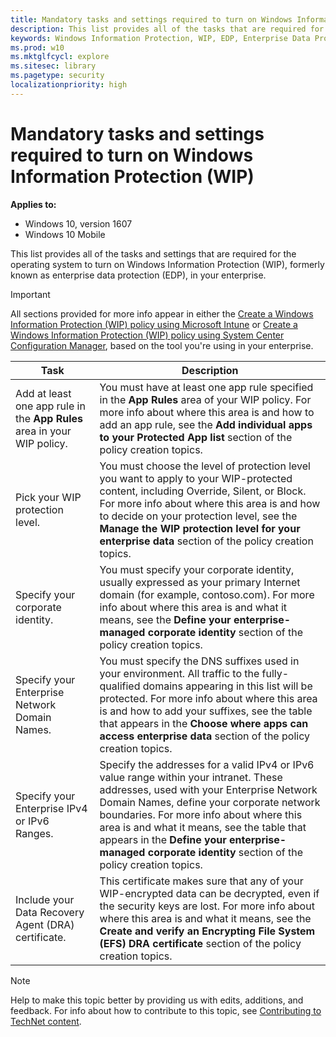 ```yaml
---
title: Mandatory tasks and settings required to turn on Windows Information Protection (WIP) (Windows 10)
description: This list provides all of the tasks that are required for the operating system to turn on Windows Information Protection (WIP), formerly known as enterprise data protection (EDP) in your enterprise.
keywords: Windows Information Protection, WIP, EDP, Enterprise Data Protection, protected apps, protected app list, App Rules, Allowed apps list
ms.prod: w10
ms.mktglfcycl: explore
ms.sitesec: library
ms.pagetype: security
localizationpriority: high
---
```


# Mandatory tasks and settings required to turn on Windows Information Protection (WIP)
**Applies to:**

-   Windows 10, version 1607
-   Windows 10 Mobile

This list provides all of the tasks and settings that are required for the operating system to turn on Windows Information Protection (WIP), formerly known as enterprise data protection (EDP), in your enterprise.

>[!IMPORTANT]
>All sections provided for more info appear in either the [Create a Windows Information Protection (WIP) policy using Microsoft Intune](create-wip-policy-using-intune.md) or [Create a Windows Information Protection (WIP) policy using System Center Configuration Manager](create-wip-policy-using-sccm.md), based on the tool you're using in your enterprise.


|Task                                |Description               |
|------------------------------------|--------------------------|
|Add at least one app rule in the **App Rules** area in your WIP policy. |You must have at least one app rule specified in the **App Rules** area of your WIP policy. For more info about where this area is and how to add an app rule, see the **Add individual apps to your Protected App list** section of the policy creation topics.|
|Pick your WIP protection level. |You must choose the level of protection level you want to apply to your WIP-protected content, including Override, Silent, or Block. For more info about where this area is and how to decide on your protection level, see the **Manage the WIP protection level for your enterprise data** section of the policy creation topics.|
|Specify your corporate identity. |You must specify your corporate identity, usually expressed as your primary Internet domain (for example, contoso.com). For more info about where this area is and what it means, see the **Define your enterprise-managed corporate identity** section of the policy creation topics. |
|Specify your Enterprise Network Domain Names. |You must specify the DNS suffixes used in your environment. All traffic to the fully-qualified domains appearing in this list will be protected. For more info about where this area is and how to add your suffixes, see the table that appears in the **Choose where apps can access enterprise data** section of the policy creation topics. |
|Specify your Enterprise IPv4 or IPv6 Ranges. |Specify the addresses for a valid IPv4 or IPv6 value range within your intranet. These addresses, used with your Enterprise Network Domain Names, define your corporate network boundaries. For more info about where this area is and what it means, see the table that appears in the **Define your enterprise-managed corporate identity** section of the policy creation topics. |
|Include your Data Recovery Agent (DRA) certificate. |This certificate makes sure that any of your WIP-encrypted data can be decrypted, even if the security keys are lost. For more info about where this area is and what it means, see the **Create and verify an Encrypting File System (EFS) DRA certificate** section of the policy creation topics. |

>[!NOTE]
>Help to make this topic better by providing us with edits, additions, and feedback. For info about how to contribute to this topic, see [Contributing to TechNet content](https://github.com/Microsoft/windows-itpro-docs/blob/master/CONTRIBUTING.md).